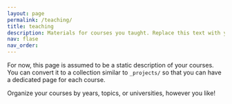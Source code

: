 ```yaml
---
layout: page
permalink: /teaching/
title: teaching
description: Materials for courses you taught. Replace this text with your description.
nav: flase
nav_order: 
---
```


For now, this page is assumed to be a static description of your courses. You can convert it to a collection similar to `_projects/` so that you can have a dedicated page for each course.

Organize your courses by years, topics, or universities, however you like!
